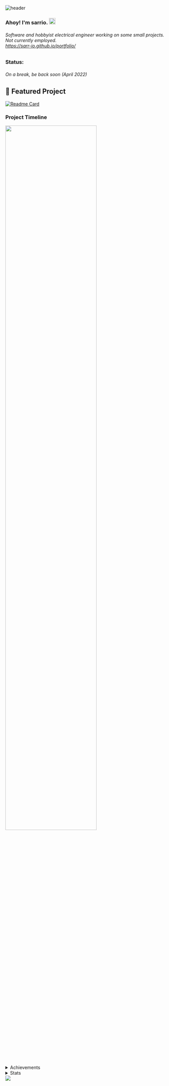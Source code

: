 ![header](https://user-images.githubusercontent.com/49985341/137678044-0de3277d-977b-451b-85fa-e7676ae983de.png)

### Ahoy! I'm sarrio. <img src="https://c.tenor.com/AaoMtqSNqwsAAAAi/cringe.gif" width=20 height=20>
###### Software and hobbyist electrical engineer working on some small projects. <br> Not currently employed. <br> https://sarr-io.github.io/portfolio/

### Status: 
###### On a break, be back soon (April 2022)

## 🍧 Featured Project

[![Readme Card](https://github-readme-stats.vercel.app/api/pin/?username=sarr-io&repo=cylrn&theme=dark)](https://github.com/sarr-io/cylrn)

### Project Timeline
<img src="https://user-images.githubusercontent.com/49985341/139605857-542fae9d-f9f0-4320-bf29-4561d5d5bf73.png" width=75% height=75%>

<details>
<summary>
  Achievements
</summary>
<br>
  
  ![Metrics](https://metrics.lecoq.io/sarr-io?template=classic&base.header=0&base.activity=0&base.community=0&base.repositories=0&base.metadata=0&achievements=1&achievements.threshold=C&achievements.secrets=true&achievements.display=compact&achievements.limit=0&config.timezone=America%2FNew_York)
</details>

<details>
<summary>
  Stats
</summary>
<br>
  
  [![Sarrio's GitHub stats](https://github-readme-stats.vercel.app/api?username=sarr-io&show_icons=true&theme=dark)]
</details>
<a href="https://www.patreon.com/join/sarrio/">
  <img src="https://user-images.githubusercontent.com/49985341/137796738-217f6fc6-bcba-4d67-924e-63cc9e292a17.png">
</a>
